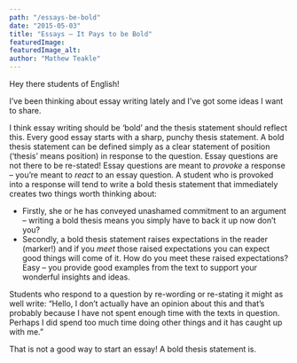 ```yaml
---
path: "/essays-be-bold"
date: "2015-05-03"
title: "Essays – It Pays to be Bold"
featuredImage:
featuredImage_alt:
author: "Mathew Teakle"
---
```


Hey there students of English!

I’ve been thinking about essay writing lately and I’ve got some ideas I want to share.

I think essay writing should be ‘bold’ and the thesis statement should reflect this. Every good essay starts with a sharp, punchy thesis statement. A bold thesis statement can be defined simply as a clear statement of position (‘thesis’ means position) in response to the question. Essay questions are not there to be re-stated! Essay questions are meant to *provoke* a response – you’re meant to *react* to an essay question. A student who is provoked into a response will tend to write a bold thesis statement that immediately creates two things worth thinking about:

* Firstly, she or he has conveyed unashamed commitment to an argument – writing a bold thesis means you simply have to back it up now don’t you?
* Secondly, a bold thesis statement raises expectations in the reader (marker!) and if you *meet* those raised expectations you can expect good things will come of it. How do you meet these raised expectations? Easy – you provide good examples from the text to support your wonderful insights and ideas.

Students who respond to a question by re-wording or re-stating it might as well write: “Hello, I don’t actually have an opinion about this and that’s probably because I have not spent enough time with the texts in question. Perhaps I did spend too much time doing other things and it has caught up with me.”

That is not a good way to start an essay! A bold thesis statement is.
